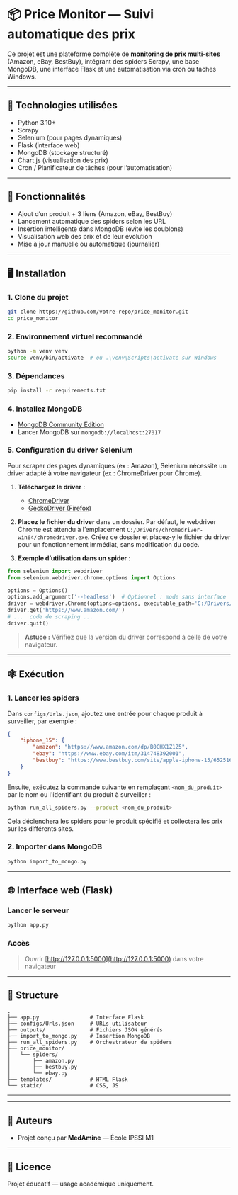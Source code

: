# 📦 Price Monitor — Suivi automatique des prix

Ce projet est une plateforme complète de **monitoring de prix multi-sites** (Amazon, eBay, BestBuy), intégrant des spiders Scrapy, une base MongoDB, une interface Flask et une automatisation via cron ou tâches Windows.

---

## 🧰 Technologies utilisées

- Python 3.10+
- Scrapy
- Selenium (pour pages dynamiques)
- Flask (interface web)
- MongoDB (stockage structuré)
- Chart.js (visualisation des prix)
- Cron / Planificateur de tâches (pour l’automatisation)

---

## 🚀 Fonctionnalités

- Ajout d’un produit + 3 liens (Amazon, eBay, BestBuy)
- Lancement automatique des spiders selon les URL
- Insertion intelligente dans MongoDB (évite les doublons)
- Visualisation web des prix et de leur évolution
- Mise à jour manuelle ou automatique (journalier)

---

## 🖥️ Installation

### 1. Clone du projet

```bash
git clone https://github.com/votre-repo/price_monitor.git
cd price_monitor
```

### 2. Environnement virtuel recommandé

```bash
python -m venv venv
source venv/bin/activate  # ou .\venv\Scripts\activate sur Windows
```

### 3. Dépendances

```bash
pip install -r requirements.txt
```

### 4. Installez MongoDB

- [MongoDB Community Edition](https://www.mongodb.com/try/download/community)
- Lancer MongoDB sur `mongodb://localhost:27017`



### 5. Configuration du driver Selenium

Pour scraper des pages dynamiques (ex : Amazon), Selenium nécessite un driver adapté à votre navigateur (ex : ChromeDriver pour Chrome).

1. **Téléchargez le driver** :
    - [ChromeDriver](https://sites.google.com/chromium.org/driver/)
    - [GeckoDriver (Firefox)](https://github.com/mozilla/geckodriver/releases)

2. **Placez le fichier du driver** dans un dossier. Par défaut, le webdriver Chrome est attendu à l’emplacement `C:/Drivers/chromedriver-win64/chromedriver.exe`. Créez ce dossier et placez-y le fichier du driver pour un fonctionnement immédiat, sans modification du code.

3. **Exemple d’utilisation dans un spider** :

```python
from selenium import webdriver
from selenium.webdriver.chrome.options import Options

options = Options()
options.add_argument('--headless')  # Optionnel : mode sans interface
driver = webdriver.Chrome(options=options, executable_path='C:/Drivers/chromedriver-win64/chromedriver.exe')
driver.get('https://www.amazon.com/')
# ...  code de scraping ...
driver.quit()
```


> **Astuce :** Vérifiez que la version du driver correspond à celle de votre navigateur.


---

## 🕸️ Exécution 

### 1. Lancer les spiders

Dans `configs/Urls.json`, ajoutez une entrée pour chaque produit à surveiller, par exemple :

```json
{
    "iphone_15": {
        "amazon": "https://www.amazon.com/dp/B0CHX1Z1Z5",
        "ebay": "https://www.ebay.com/itm/314748392001",
        "bestbuy": "https://www.bestbuy.com/site/apple-iphone-15/6525161.p"
    }
}
```

Ensuite, exécutez la commande suivante en remplaçant `<nom_du_produit>` par le nom ou l'identifiant du produit à surveiller :

```bash
python run_all_spiders.py --product <nom_du_produit>
```


Cela déclenchera les spiders pour le produit spécifié et collectera les prix sur les différents sites.


### 2. Importer dans MongoDB

```bash
python import_to_mongo.py
```

---

## 🌐 Interface web (Flask)

### Lancer le serveur

```bash
python app.py
```

### Accès

> Ouvrir [http://127.0.0.1:5000](http://127.0.0.1:5000) dans votre navigateur

---


## 📁 Structure

```
.
├── app.py                # Interface Flask
├── configs/Urls.json     # URLs utilisateur
├── outputs/              # Fichiers JSON générés
├── import_to_mongo.py    # Insertion MongoDB
├── run_all_spiders.py    # Orchestrateur de spiders
├── price_monitor/
│   └── spiders/
│       ├── amazon.py
│       ├── bestbuy.py
│       └── ebay.py
├── templates/            # HTML Flask
└── static/               # CSS, JS
```

---


---

## 🤝 Auteurs

- Projet conçu par **MedAmine** — École IPSSI M1

---

## 📝 Licence

Projet éducatif — usage académique uniquement.
